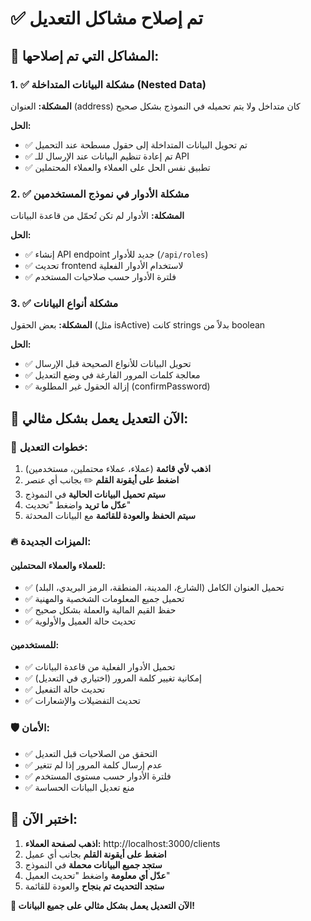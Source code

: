 # ✅ تم إصلاح مشاكل التعديل

## 🔧 المشاكل التي تم إصلاحها:

### 1. ✅ **مشكلة البيانات المتداخلة (Nested Data)**
**المشكلة:** العنوان (address) كان متداخل ولا يتم تحميله في النموذج بشكل صحيح

**الحل:**
- ✅ تم تحويل البيانات المتداخلة إلى حقول مسطحة عند التحميل
- ✅ تم إعادة تنظيم البيانات عند الإرسال للـ API
- ✅ تطبيق نفس الحل على العملاء والعملاء المحتملين

### 2. ✅ **مشكلة الأدوار في نموذج المستخدمين**
**المشكلة:** الأدوار لم تكن تُحمّل من قاعدة البيانات

**الحل:**
- ✅ إنشاء API endpoint جديد للأدوار (`/api/roles`)
- ✅ تحديث frontend لاستخدام الأدوار الفعلية
- ✅ فلترة الأدوار حسب صلاحيات المستخدم

### 3. ✅ **مشكلة أنواع البيانات**
**المشكلة:** بعض الحقول (مثل isActive) كانت strings بدلاً من boolean

**الحل:**
- ✅ تحويل البيانات للأنواع الصحيحة قبل الإرسال
- ✅ معالجة كلمات المرور الفارغة في وضع التعديل
- ✅ إزالة الحقول غير المطلوبة (confirmPassword)

## 🚀 **الآن التعديل يعمل بشكل مثالي:**

### 📝 **خطوات التعديل:**
1. **اذهب لأي قائمة** (عملاء، عملاء محتملين، مستخدمين)
2. **اضغط على أيقونة القلم** ✏️ بجانب أي عنصر
3. **سيتم تحميل البيانات الحالية** في النموذج
4. **عدّل ما تريد** واضغط "تحديث"
5. **سيتم الحفظ والعودة للقائمة** مع البيانات المحدثة

### 🔥 **الميزات الجديدة:**

#### للعملاء والعملاء المحتملين:
- ✅ تحميل العنوان الكامل (الشارع، المدينة، المنطقة، الرمز البريدي، البلد)
- ✅ تحميل جميع المعلومات الشخصية والمهنية
- ✅ حفظ القيم المالية والعملة بشكل صحيح
- ✅ تحديث حالة العميل والأولوية

#### للمستخدمين:
- ✅ تحميل الأدوار الفعلية من قاعدة البيانات
- ✅ إمكانية تغيير كلمة المرور (اختياري في التعديل)
- ✅ تحديث حالة التفعيل
- ✅ تحديث التفضيلات والإشعارات

### 🛡️ **الأمان:**
- ✅ التحقق من الصلاحيات قبل التعديل
- ✅ عدم إرسال كلمة المرور إذا لم تتغير
- ✅ فلترة الأدوار حسب مستوى المستخدم
- ✅ منع تعديل البيانات الحساسة

## 🎯 **اختبر الآن:**

1. **اذهب لصفحة العملاء:** http://localhost:3000/clients
2. **اضغط على أيقونة القلم** بجانب أي عميل
3. **ستجد جميع البيانات محملة** في النموذج
4. **عدّل أي معلومة** واضغط "تحديث العميل"
5. **ستجد التحديث تم بنجاح** والعودة للقائمة

**🎉 الآن التعديل يعمل بشكل مثالي على جميع البيانات!**












